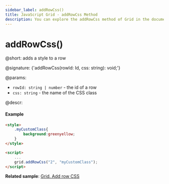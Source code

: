 ```yaml
---
sidebar_label: addRowCss()
title: JavaScript Grid - addRowCss Method 
description: You can explore the addRowCss method of Grid in the documentation of the DHTMLX JavaScript UI library. Browse developer guides and API reference, try out code examples and live demos, and download a free 30-day evaluation version of DHTMLX Suite.
---
```


# addRowCss()

@short: adds a style to a row

@signature: {'addRowCss(rowId: Id, css: string): void;'}

@params:
- `rowId: string | number` - the id of a row
- `css: string` - the name of the CSS class

@descr:
#### Example

~~~html
<style>
    .myCustomClass{
        background:greenyellow;
    }
</style>

<script>
    ...
    grid.addRowCss("2", "myCustomClass");
</script>
~~~

**Related sample**: [Grid. Add row CSS](https://snippet.dhtmlx.com/idvmge2d)

[comment]: # (@related: grid/customization.md#styling-rows)
